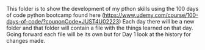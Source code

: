 This folder is to show the development of my pthon skills using the 100 days of code python bootcamp found here (https://www.udemy.com/course/100-days-of-code/?couponCode=JUST4U02223)
Each day there will be a new folder and that folder will contain a file with the things learned on that day. Going forward each file will be its own but for Day 1 look at the history for changes made.
